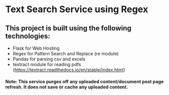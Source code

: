 # Text Search Service using Regex

## This project is built using the following technologies:
- Flask for Web Hosting
- Regex for Pattern Search and Replace (re module)
- Pandas for parsing csv and excels
- textract module for reading pdfs (https://textract.readthedocs.io/en/stable/index.html)

#### Note: This service purges off any uploaded content/document post page refresh. It does not save or cache any uploaded content. 
